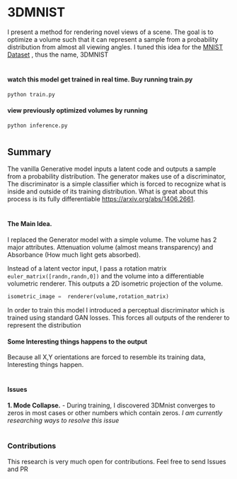# 3DMNIST

I present a method for rendering novel views of a scene. The goal is to optimize a volume such that it can represent a sample from a probability distribution from almost all viewing angles. I tuned this idea for the 
[MNIST Dataset](http://yann.lecun.com/exdb/mnist/)
, thus the name, 3DMNIST

#

#### watch this model get trained in real time. Buy running train.py
```python
python train.py
```

#### view previously optimized volumes by running

```python
python inference.py
```

#

## Summary

The vanilla Generative model inputs a latent code and outputs a sample from a probability distribution. The generator makes use of a discriminator, The discriminator is a simple classifier which is forced to recognize what is inside and outside of its training distribution. What is great about this process is its fully differentiable https://arxiv.org/abs/1406.2661.

#

#### The Main Idea.

I replaced the Generator model with a simple volume. The volume has 2 major attributes. 
Attenuation volume (almost means transparency)  and Absorbance (How much light gets absorbed).

Instead of a latent vector input, I pass a rotation matrix ``` euler_matrix([randn,randn,0]) ``` and the volume into a differentiable volumetric renderer. This outputs a 2D isometric projection of the volume.

```python
isometric_image =  renderer(volume,rotation_matrix) 
````

In order to train this model I introduced a perceptual discriminator which is trained using standard GAN losses. This forces all outputs of the renderer to represent the distribution


#### Some Interesting things happens to the output

Because all X,Y orientations are forced to resemble its training data, Interesting things happen.


# 

#### Issues

**1. Mode Collapse.**  - During training, I discovered 3DMnist converges to zeros in most cases or other numbers which contain zeros. 
*I am currently researching ways to resolve this issue*



#


### Contributions

This research is very much open for contributions. Feel free to send Issues and PR
